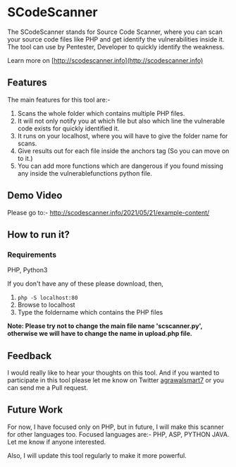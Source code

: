 # SCodeScanner

The SCodeScanner stands for Source Code Scanner, where you can scan your source code files like PHP and get identify the vulnerabilities inside it. The tool can use by Pentester, Developer to quickly identify the weakness.

Learn more on [http://scodescanner.info](http://scodescanner.info)

## Features

The main features for this tool are:-

1) Scans the whole folder which contains multiple PHP files.
2) It will not only notify you at which file but also which line the vulnerable code exists for quickly identified it.
3) It runs on your localhost, where you will have to give the folder name for scans.
4) Give results out for each file inside the anchors tag (So you can move on to it.)
5) You can add more functions which are dangerous if you found missing any inside the vulnerablefunctions python file.

## Demo Video

Please go to:- http://scodescanner.info/2021/05/21/example-content/

## How to run it?

### Requirements

PHP, Python3

If you don't have any of these please download, then,

1) ```php -S localhost:80```<br>
2) Browse to localhost<br>
3) Type the foldername which contains the PHP files

**Note: Please try not to change the main file name 'scscanner.py', otherwise we will have to change the name in upload.php file.**

## Feedback

I would really like to hear your thoughts on this tool. And if you wanted to participate in this tool please let me know on Twitter [agrawalsmart7](https://twitter.com/agrawalsmart7) or you can send me a Pull request.


## Future Work

For now, I have focused only on PHP, but in future, I will make this scanner for other languages too. Focused languages are:- PHP, ASP, PYTHON JAVA.
Let me know if anyone interested.

Also, I will update this tool regularly to make it more powerful. 
